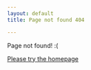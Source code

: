 ```yaml
---
layout: default
title: Page not found 404

---
```



Page not found! :(

[Please try the homepage](https://thechels.uk/")
